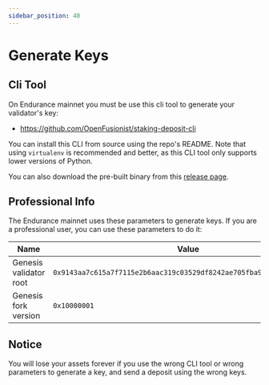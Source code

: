 ```yaml
---
sidebar_position: 40
---
```


# Generate Keys

## Cli Tool

On Endurance mainnet you must be use this cli tool to generate your validator's key:

- https://github.com/OpenFusionist/staking-deposit-cli

You can install this CLI from source using the repo's README. Note that using `virtualenv` is recommended and better, as this CLI tool only supports lower versions of Python.

You can also download the pre-built binary from this [release page](https://github.com/OpenFusionist/staking-deposit-cli/releases/tag/v2.7.0-endurance).

## Professional Info

The Endurance mainnet uses these parameters to generate keys. If you are a professional user, you can use these parameters to do it:

| Name | Value |
| --- | --- |
| Genesis validator root | `0x9143aa7c615a7f7115e2b6aac319c03529df8242ae705fba9df39b79c59fa8b1` |
| Genesis fork version | `0x10000001` |

## Notice

You will lose your assets forever if you use the wrong CLI tool or wrong parameters to generate a key, and send a deposit using the wrong keys.

